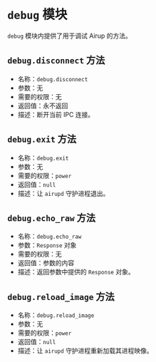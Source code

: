 # `debug` 模块
`debug` 模块内提供了用于调试 Airup 的方法。

## `debug.disconnect` 方法
- 名称：`debug.disconnect`
- 参数：无
- 需要的权限：无
- 返回值：永不返回
- 描述：断开当前 IPC 连接。

## `debug.exit` 方法
- 名称：`debug.exit`
- 参数：无
- 需要的权限：`power`
- 返回值：`null`
- 描述：让 `airupd` 守护进程退出。

## `debug.echo_raw` 方法
- 名称：`debug.echo_raw`
- 参数：`Response` 对象
- 需要的权限：无
- 返回值：参数的内容
- 描述：返回参数中提供的 `Response` 对象。

## `debug.reload_image` 方法
- 名称：`debug.reload_image`
- 参数：无
- 需要的权限：`power`
- 返回值：`null`
- 描述：让 `airupd` 守护进程重新加载其进程映像。